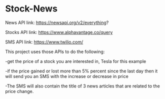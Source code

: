 # Stock-News

News API link: https://newsapi.org/v2/everything?

Stocks API link: https://www.alphavantage.co/query

SMS API link: https://www.twilio.com/

This project uses those APIs to do the following:

-get the price of a stock you are interested in, Tesla for this example

-if the price gained or lost more than 5% percent since the last day then it will send you an SMS with the increase or decrease in price

-The SMS will also contain the title of 3 news articles that are related to the price change. 
